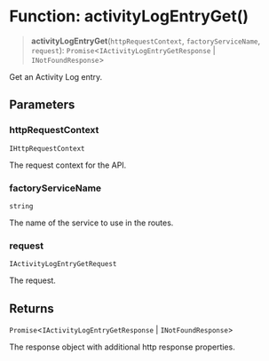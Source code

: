 # Function: activityLogEntryGet()

> **activityLogEntryGet**(`httpRequestContext`, `factoryServiceName`, `request`): `Promise`\<`IActivityLogEntryGetResponse` \| `INotFoundResponse`\>

Get an Activity Log entry.

## Parameters

### httpRequestContext

`IHttpRequestContext`

The request context for the API.

### factoryServiceName

`string`

The name of the service to use in the routes.

### request

`IActivityLogEntryGetRequest`

The request.

## Returns

`Promise`\<`IActivityLogEntryGetResponse` \| `INotFoundResponse`\>

The response object with additional http response properties.
